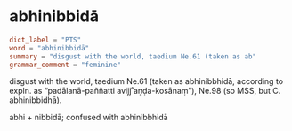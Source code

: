 # abhinibbidā

``` toml
dict_label = "PTS"
word = "abhinibbidā"
summary = "disgust with the world, taedium Ne.61 (taken as ab"
grammar_comment = "feminine"
```

disgust with the world, taedium Ne.61 (taken as abhinibbhidā, according to expln. as “padālanā\-paññatti avijj˚aṇḍa\-kosānaṃ”), Ne.98 (so MSS, but C. abhinibbidhā).

abhi \+ nibbidā; confused with abhinibbhidā

